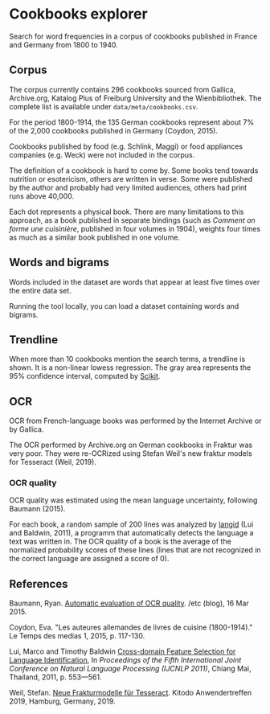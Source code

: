 # Cookbooks explorer

Search for word frequencies in a corpus of cookbooks published in France and Germany from 1800 to 1940.

## Corpus

The corpus currently contains 296 cookbooks sourced from Gallica, Archive.org, Katalog Plus of Freiburg University and the Wienbibliothek. The complete list is available under `data/meta/cookbooks.csv`.

For the period 1800-1914, the 135 German cookbooks represent about 7% of the 2,000 cookbooks published in Germany (Coydon, 2015).

Cookbooks published by food (e.g. Schlink, Maggi) or food appliances companies (e.g. Weck) were not included in the corpus.

The definition of a cookbook is hard to come by. Some books tend towards nutrition or esotericism, others are written in verse. Some were published by the author and probably had very limited audiences, others had print runs above 40,000.

Each dot represents a physical book. There are many limitations to this approach, as a book published in separate bindings (such as _Comment on forme une cuisinière_, published in four volumes in 1904), weights four times as much as a similar book published in one volume.

## Words and bigrams

Words included in the dataset are words that appear at least five times over the entire data set.

Running the tool locally, you can load a dataset containing words and bigrams.

## Trendline

When more than 10 cookbooks mention the search terms, a trendline is shown. It is a non-linear lowess regression. The gray area represents the 95% confidence interval, computed by [Scikit](https://has2k1.github.io/scikit-misc/stable/generated/skmisc.loess.loess_prediction.html).

## OCR

OCR from French-language books was performed by the Internet Archive or by Gallica.

The OCR performed by Archive.org on German cookbooks in Fraktur was very poor. They were re-OCRized using Stefan Weil's new fraktur models for Tesseract (Weil, 2019).

### OCR quality

OCR quality was estimated using the mean language uncertainty, following Baumann (2015). 

For each book, a random sample of 200 lines was analyzed by [langid](https://github.com/saffsd/langid.py) (Lui and Baldwin, 2011), a programm that automatically detects the language a text was written in. The OCR quality of a book is the average of the normalized probability scores of these lines (lines that are not recognized in the correct language are assigned a score of 0).

## References

Baumann, Ryan. [Automatic evaluation of OCR quality](https://ryanfb.github.io/etc/2015/03/16/automatic_evaluation_of_ocr_quality.html). /etc (blog), 16 Mar 2015.

Coydon, Eva. "Les auteures allemandes de livres de cuisine (1800-1914)." Le Temps des medias 1, 2015, p. 117-130.

Lui, Marco and Timothy Baldwin [Cross-domain Feature Selection for Language Identification](http://www.aclweb.org/anthology/I11-1062), In _Proceedings of the Fifth International Joint Conference on Natural Language Processing (IJCNLP 2011)_, Chiang Mai, Thailand, 2011, p. 553—561.

Weil, Stefan. [Neue Frakturmodelle für Tesseract](https://madoc.bib.uni-mannheim.de/53748/1/2019-11-18.pdf). Kitodo Anwendertreffen 2019, Hamburg, Germany, 2019. 